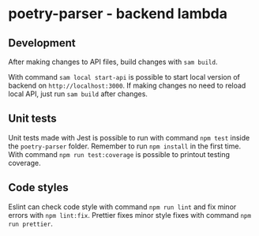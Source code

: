# poetry-parser - backend lambda

## Development

After making changes to API files, build changes with `sam build`.

With command `sam local start-api` is possible to start local version of backend on `http://localhost:3000`. If making changes no need to reload local API, just run `sam build` after changes.

## Unit tests

Unit tests made with Jest is possible to run with command `npm test` inside the `poetry-parser` folder. Remember to run `npm install` in the first time. With command `npm run test:coverage` is possible to printout testing coverage.

## Code styles

Eslint can check code style with command `npm run lint` and fix minor errors with `npm lint:fix`. Prettier fixes minor style fixes with command `npm run prettier`.
